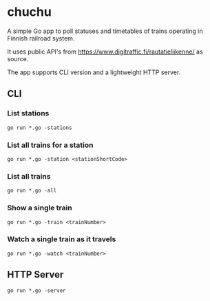 # chuchu

A simple Go app to poll statuses and timetables of trains operating in Finnish railroad system.

It uses public API's from https://www.digitraffic.fi/rautatieliikenne/ as source.

The app supports CLI version and a lightweight HTTP server.


## CLI

### List stations

```
go run *.go -stations
```

### List all trains for a station

```
go run *.go -station <stationShortCode>
```

### List all trains 

```
go run *.go -all
```

### Show a single train

```
go run *.go -train <trainNumber>
```

### Watch a single train as it travels

```
go run *.go -watch <trainNumber>
```



## HTTP Server

```
go run *.go -server
```
